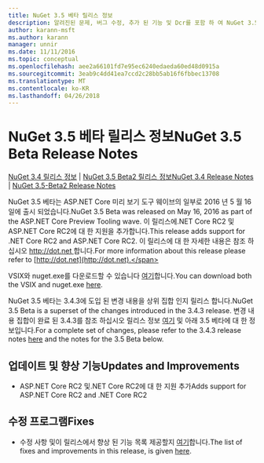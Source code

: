 ```yaml
---
title: NuGet 3.5 베타 릴리스 정보
description: 알려진된 문제, 버그 수정, 추가 된 기능 및 Dcr를 포함 하 여 NuGet 3.5 베타에 대 한 릴리스 정보입니다.
author: karann-msft
ms.author: karann
manager: unnir
ms.date: 11/11/2016
ms.topic: conceptual
ms.openlocfilehash: aee2a66101fd7e95ec6240edaeda60ed48d0915a
ms.sourcegitcommit: 3eab9c4dd41ea7ccd2c28bb5ab16f6fbbec13708
ms.translationtype: MT
ms.contentlocale: ko-KR
ms.lasthandoff: 04/26/2018
---
```

# <a name="nuget-35-beta-release-notes"></a><span data-ttu-id="1a417-103">NuGet 3.5 베타 릴리스 정보</span><span class="sxs-lookup"><span data-stu-id="1a417-103">NuGet 3.5 Beta Release Notes</span></span>

<span data-ttu-id="1a417-104">[NuGet 3.4 릴리스 정보](../release-notes/nuget-3.4.md) | [NuGet 3.5 Beta2 릴리스 정보](../release-notes/nuget-3.5-Beta2.md)</span><span class="sxs-lookup"><span data-stu-id="1a417-104">[NuGet 3.4 Release Notes](../release-notes/nuget-3.4.md) | [NuGet 3.5-Beta2 Release Notes](../release-notes/nuget-3.5-Beta2.md)</span></span>

<span data-ttu-id="1a417-105">NuGet 3.5 베타는 ASP.NET Core 미리 보기 도구 웨이브의 일부로 2016 년 5 월 16 일에 출시 되었습니다.</span><span class="sxs-lookup"><span data-stu-id="1a417-105">NuGet 3.5 Beta was released on May 16, 2016 as part of the ASP.NET Core Preview Tooling wave.</span></span> <span data-ttu-id="1a417-106">이 릴리스에.NET Core RC2 및 ASP.NET Core RC2에 대 한 지원을 추가합니다.</span><span class="sxs-lookup"><span data-stu-id="1a417-106">This release adds support for .NET Core RC2 and ASP.NET Core RC2.</span></span> <span data-ttu-id="1a417-107">이 릴리스에 대 한 자세한 내용은 참조 하십시오 [ http://dot.net ](http://dot.net)합니다.</span><span class="sxs-lookup"><span data-stu-id="1a417-107">For more information about this release please refer to [http://dot.net](http://dot.net).</span></span>

<span data-ttu-id="1a417-108">VSIX와 nuget.exe를 다운로드할 수 있습니다 [여기](https://dist.nuget.org/index.html)합니다.</span><span class="sxs-lookup"><span data-stu-id="1a417-108">You can download both the VSIX and nuget.exe [here](https://dist.nuget.org/index.html).</span></span>

<span data-ttu-id="1a417-109">NuGet 3.5 베타는 3.4.3에 도입 된 변경 내용을 상위 집합 인지 릴리스 합니다.</span><span class="sxs-lookup"><span data-stu-id="1a417-109">NuGet 3.5 Beta is a superset of the changes introduced in the 3.4.3 release.</span></span> <span data-ttu-id="1a417-110">변경 내용 집합이 완료 된 3.4.3를 참조 하십시오 릴리스 정보 [여기](https://github.com/NuGet/Home/issues?q=is%3Aissue+milestone%3A3.4.3+is%3Aclosed) 및 아래 3.5 베타에 대 한 정보입니다.</span><span class="sxs-lookup"><span data-stu-id="1a417-110">For a complete set of changes, please refer to the 3.4.3 release notes [here](https://github.com/NuGet/Home/issues?q=is%3Aissue+milestone%3A3.4.3+is%3Aclosed) and the notes for the 3.5 Beta below.</span></span>

## <a name="updates-and-improvements"></a><span data-ttu-id="1a417-111">업데이트 및 향상 기능</span><span class="sxs-lookup"><span data-stu-id="1a417-111">Updates and Improvements</span></span>

* <span data-ttu-id="1a417-112">ASP.NET Core RC2 및.NET Core RC2에 대 한 지원 추가</span><span class="sxs-lookup"><span data-stu-id="1a417-112">Adds support for ASP.NET Core RC2 and .NET Core RC2</span></span>

## <a name="fixes"></a><span data-ttu-id="1a417-113">수정 프로그램</span><span class="sxs-lookup"><span data-stu-id="1a417-113">Fixes</span></span>

* <span data-ttu-id="1a417-114">수정 사항 및이 릴리스에서 향상 된 기능 목록 제공할지 [여기](https://github.com/NuGet/Home/issues?q=is%3Aissue+milestone%3A%223.5+Beta%22+is%3Aclosed)합니다.</span><span class="sxs-lookup"><span data-stu-id="1a417-114">The list of fixes and improvements in this release, is given [here](https://github.com/NuGet/Home/issues?q=is%3Aissue+milestone%3A%223.5+Beta%22+is%3Aclosed).</span></span>